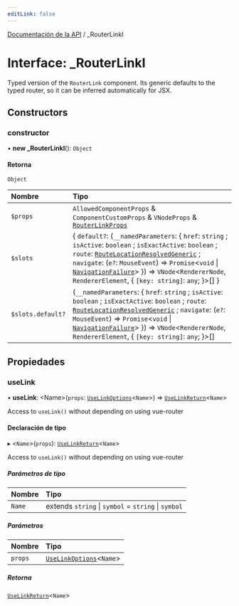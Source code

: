```yaml
---
editLink: false
---
```


[Documentación de la API](../index.md) / \_RouterLinkI

# Interface: \_RouterLinkI

Typed version of the `RouterLink` component. Its generic defaults to the typed router, so it can be inferred
automatically for JSX.

## Constructors

### constructor

• **new \_RouterLinkI**(): `Object`

#### Retorna

`Object`

| Nombre            | Tipo                                                                                                                                                                                                                                                                                                                                                                                     |
| :---------------- | :--------------------------------------------------------------------------------------------------------------------------------------------------------------------------------------------------------------------------------------------------------------------------------------------------------------------------------------------------------------------------------------- |
| `$props`          | `AllowedComponentProps` & `ComponentCustomProps` & `VNodeProps` & [`RouterLinkProps`](RouterLinkProps.md)                                                                                                                                                                                                                                                                                |
| `$slots`          | \{ `default?`: (`__namedParameters`: \{ `href`: `string` ; `isActive`: `boolean` ; `isExactActive`: `boolean` ; `route`: [`RouteLocationResolvedGeneric`](RouteLocationResolvedGeneric.md) ; `navigate`: (`e?`: `MouseEvent`) => `Promise`\<`void` \| [`NavigationFailure`](NavigationFailure.md)\> }) => `VNode`\<`RendererNode`, `RendererElement`, \{ `[key: string]`: `any`; }\>[] } |
| `$slots.default?` | (`__namedParameters`: \{ `href`: `string` ; `isActive`: `boolean` ; `isExactActive`: `boolean` ; `route`: [`RouteLocationResolvedGeneric`](RouteLocationResolvedGeneric.md) ; `navigate`: (`e?`: `MouseEvent`) => `Promise`\<`void` \| [`NavigationFailure`](NavigationFailure.md)\> }) => `VNode`\<`RendererNode`, `RendererElement`, \{ `[key: string]`: `any`; }\>[]                  |

## Propiedades

### useLink

• **useLink**: \<Name\>(`props`: [`UseLinkOptions`](UseLinkOptions.md)\<`Name`\>) => [`UseLinkReturn`](UseLinkReturn.md)\<`Name`\>

Access to `useLink()` without depending on using vue-router

#### Declaración de tipo

▸ \<`Name`\>(`props`): [`UseLinkReturn`](UseLinkReturn.md)\<`Name`\>

Access to `useLink()` without depending on using vue-router

##### Parámetros de tipo

| Nombre | Tipo                                                |
| :----- | :-------------------------------------------------- |
| `Name` | extends `string` \| `symbol` = `string` \| `symbol` |

##### Parámetros

| Nombre  | Tipo                                            |
| :------ | :---------------------------------------------- |
| `props` | [`UseLinkOptions`](UseLinkOptions.md)\<`Name`\> |

##### Retorna

[`UseLinkReturn`](UseLinkReturn.md)\<`Name`\>

